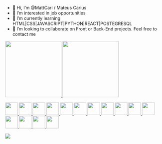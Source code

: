 - 👋 Hi, I’m @MattCari / Mateus Carius
- 👀 I’m interested in job opportunities 
- 🌱 I’m currently learning HTML|CSS|JAVASCRIPT|PYTHON|REACT|POSTEGRESQL
- 💞️ I’m looking to collaborate on Front or Back-End projects. Feel free to contact me

<div style="background-image: url(![1087509](https://github.com/MattCari/MattCari/assets/103394500/2731296c-26ae-41d6-bbd9-3a2559240ea0)
)">
<div>
<a href="https://github.com/MattCari">
<img height="180em" src="https://github-readme-stats.vercel.app/api/top-langs/?username=MattCari&layout=compact&langs_count=7&theme=dracula"/>
<img height="180em" src="https://github-readme-stats.vercel.app/api?username=MattCari&show_icons=true&theme=dracula&include_all_commits=true&count_private=true"/>
</div>


<img src="https://cdn.jsdelivr.net/gh/devicons/devicon/icons/css3/css3-original.svg" width="40" height="40"/> <img src="https://cdn.jsdelivr.net/gh/devicons/devicon/icons/figma/figma-original.svg" width="40" height="40"/> 
            <img src="https://cdn.jsdelivr.net/gh/devicons/devicon/icons/javascript/javascript-original.svg" width="40" height="40" /> 
            <img src="https://cdn.jsdelivr.net/gh/devicons/devicon/icons/postgresql/postgresql-plain.svg" width="40" height="40"/> 
            <img src="https://cdn.jsdelivr.net/gh/devicons/devicon/icons/python/python-original-wordmark.svg" width="40" height="40" /> 
            <img src="https://cdn.jsdelivr.net/gh/devicons/devicon/icons/react/react-original.svg" width="40" height="40"/> 
            <img src="https://cdn.jsdelivr.net/gh/devicons/devicon/icons/typescript/typescript-original.svg" width="40" height="40"/> 
            <img src="https://cdn.jsdelivr.net/gh/devicons/devicon/icons/sass/sass-original.svg" width="40" height="40" /> 
            <img src="https://cdn.jsdelivr.net/gh/devicons/devicon/icons/nodejs/nodejs-original-wordmark.svg" width="40" height="40"  /> 
            <img src="https://cdn.jsdelivr.net/gh/devicons/devicon/icons/html5/html5-original.svg" width="40" height="40" /> 
            <img src="https://cdn.jsdelivr.net/gh/devicons/devicon/icons/express/express-original-wordmark.svg" width="40" height="40" /> 
            <img src="https://cdn.jsdelivr.net/gh/devicons/devicon/icons/django/django-plain-wordmark.svg" width="40" height="40"  />
            <img src="https://cdn.jsdelivr.net/gh/devicons/devicon/icons/php/php-plain.svg"  width="40" height="40" />
            <img src="https://cdn.jsdelivr.net/gh/devicons/devicon/icons/docker/docker-original-wordmark.svg"  width="40" height="40" />
            <img src="https://cdn.jsdelivr.net/gh/devicons/devicon/icons/laravel/laravel-plain.svg" width="40" height="40" />

<a href="https://www.linkedin.com/in/mateus-carius-604033148/" target="_blank"><img src="https://img.shields.io/badge/-LinkedIn-%230077B5?style=for-the-badge&logo=linkedin&logoColor=white" target="_blank"></a>
</div>
<!---
MattCari/MattCari is a ✨ special ✨ repository because its `README.md` (this file) appears on your GitHub profile.
You can click the Preview link to take a look at your changes.
--->

